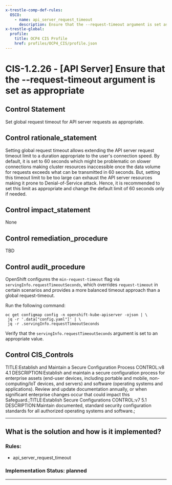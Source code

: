 ```yaml
---
x-trestle-comp-def-rules:
  OSCO:
    - name: api_server_request_timeout
      description: Ensure that the --request-timeout argument is set as appropriate
x-trestle-global:
  profile:
    title: OCP4 CIS Profile
    href: profiles/OCP4_CIS/profile.json
---
```


# CIS-1.2.26 - \[API Server\] Ensure that the --request-timeout argument is set as appropriate

## Control Statement

Set global request timeout for API server requests as appropriate.

## Control rationale_statement

Setting global request timeout allows extending the API server request timeout limit to a duration appropriate to the user's connection speed. By default, it is set to 60 seconds which might be problematic on slower connections making cluster resources inaccessible once the data volume for requests exceeds what can be transmitted in 60 seconds. But, setting this timeout limit to be too large can exhaust the API server resources making it prone to Denial-of-Service attack. Hence, it is recommended to set this limit as appropriate and change the default limit of 60 seconds only if needed.

## Control impact_statement

None

## Control remediation_procedure

TBD

## Control audit_procedure

OpenShift configures the `min-request-timeout` flag via `servingInfo.requestTimeoutSeconds`, which overrides `request-timeout` in certain scenarios and provides a more balanced timeout approach than a global request-timeout. 

Run the following command:

```
oc get configmap config -n openshift-kube-apiserver -ojson | \
 jq -r '.data["config.yaml"]' | \
 jq -r .servingInfo.requestTimeoutSeconds
```

Verify that the `servingInfo.requestTimeoutSeconds` argument is set to an appropriate value.

## Control CIS_Controls

TITLE:Establish and Maintain a Secure Configuration Process CONTROL:v8 4.1 DESCRIPTION:Establish and maintain a secure configuration process for enterprise assets (end-user devices, including portable and mobile, non-computing/IoT devices, and servers) and software (operating systems and applications). Review and update documentation annually, or when significant enterprise changes occur that could impact this Safeguard.;TITLE:Establish Secure Configurations CONTROL:v7 5.1 DESCRIPTION:Maintain documented, standard security configuration standards for all authorized operating systems and software.;

______________________________________________________________________

## What is the solution and how is it implemented?

<!-- For implementation status enter one of: implemented, partial, planned, alternative, not-applicable -->

<!-- Note that the list of rules under ### Rules: is read-only and changes will not be captured after assembly to JSON -->

<!-- Add control implementation description here for control: CIS-1.2.26 -->

### Rules:

  - api_server_request_timeout

### Implementation Status: planned

______________________________________________________________________
